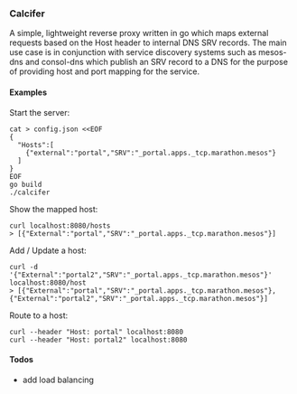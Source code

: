 ### Calcifer

A simple, lightweight reverse proxy written in go which maps external requests based on the Host header to internal DNS SRV records. The main use case is in conjunction with service discovery systems such as mesos-dns and consol-dns which publish an SRV record to a DNS for the purpose of providing host and port mapping for the service.

#### Examples

Start the server:
```
cat > config.json <<EOF 
{
  "Hosts":[
    {"external":"portal","SRV":"_portal.apps._tcp.marathon.mesos"}
  ]
} 
EOF
go build
./calcifer
```


Show the mapped host:
```
curl localhost:8080/hosts
> [{"External":"portal","SRV":"_portal.apps._tcp.marathon.mesos"}]
```

Add / Update a host:
```
curl -d '{"External":"portal2","SRV":"_portal.apps._tcp.marathon.mesos"}' localhost:8080/host
> [{"External":"portal","SRV":"_portal.apps._tcp.marathon.mesos"},{"External":"portal2","SRV":"_portal.apps._tcp.marathon.mesos"}]
```

Route to a host:
```
curl --header "Host: portal" localhost:8080
curl --header "Host: portal2" localhost:8080
```



#### Todos
- add load balancing

